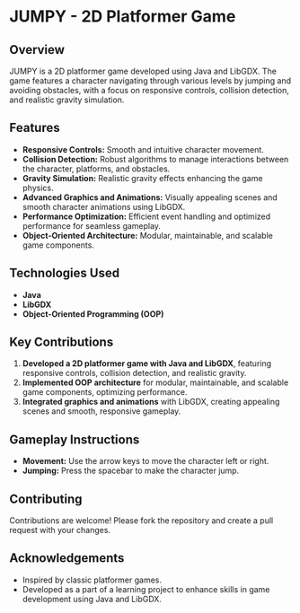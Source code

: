 # JUMPY - 2D Platformer Game

## Overview

JUMPY is a 2D platformer game developed using Java and LibGDX. The game features a character navigating through various levels by jumping and avoiding obstacles, with a focus on responsive controls, collision detection, and realistic gravity simulation.

## Features

- **Responsive Controls:** Smooth and intuitive character movement.
- **Collision Detection:** Robust algorithms to manage interactions between the character, platforms, and obstacles.
- **Gravity Simulation:** Realistic gravity effects enhancing the game physics.
- **Advanced Graphics and Animations:** Visually appealing scenes and smooth character animations using LibGDX.
- **Performance Optimization:** Efficient event handling and optimized performance for seamless gameplay.
- **Object-Oriented Architecture:** Modular, maintainable, and scalable game components.

## Technologies Used

- **Java**
- **LibGDX**
- **Object-Oriented Programming (OOP)**

## Key Contributions

1. **Developed a 2D platformer game with Java and LibGDX**, featuring responsive controls, collision detection, and realistic gravity.
2. **Implemented OOP architecture** for modular, maintainable, and scalable game components, optimizing performance.
3. **Integrated graphics and animations** with LibGDX, creating appealing scenes and smooth, responsive gameplay.

## Gameplay Instructions

- **Movement:** Use the arrow keys to move the character left or right.
- **Jumping:** Press the spacebar to make the character jump.

## Contributing

Contributions are welcome! Please fork the repository and create a pull request with your changes.

## Acknowledgements

- Inspired by classic platformer games.
- Developed as a part of a learning project to enhance skills in game development using Java and LibGDX.

